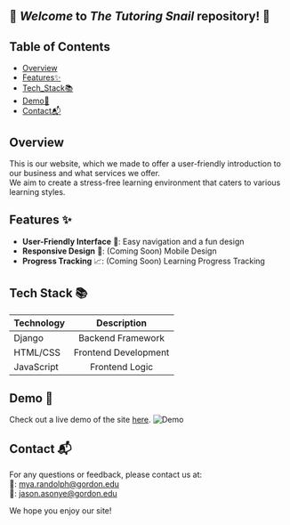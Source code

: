 ## 🐌 **_Welcome_** to *The Tutoring Snail* repository! 🍎
          
## Table of Contents

- [Overview](#overview)
- [Features✨](#features✨)
- [Tech_Stack📚](#tech_stack📚)
- [Demo🎥](#demo🎥)
- [Contact📬](#contact📬)

## Overview

This is our website, which we made to offer a user-friendly introduction to our business and what services we offer.<br>
We aim to create a stress-free learning environment that caters to various learning styles.

## Features ✨

- **User-Friendly Interface** 🌟: Easy navigation and a fun design
- **Responsive Design** 📱: (Coming Soon) Mobile Design
- **Progress Tracking** 📈: (Coming Soon) Learning Progress Tracking

## Tech Stack 📚

| Technology    | Description           | 
| ------------- |:---------------------:|
| Django        | Backend Framework     |
| HTML/CSS      | Frontend Development  |  
| JavaScript    | Frontend Logic        |  


## Demo 🎥

Check out a live demo of the site [here](https://thetutoringsnail.vercel.app/).
![Demo](https://github.com/jtasonye/tutoring_snail/pages/static/pages/snail.png)

## Contact 📬

For any questions or feedback, please contact us at:
<br>📧: mya.randolph@gordon.edu
<br>📧: jason.asonye@gordon.edu

We hope you enjoy our site!
